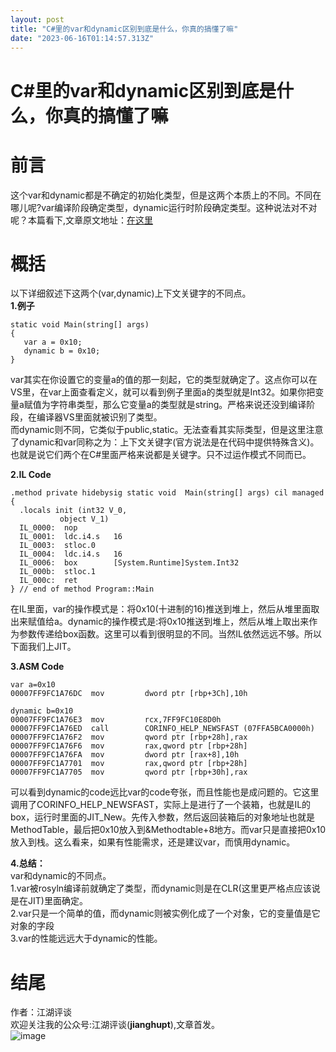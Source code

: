 ```yaml
---
layout: post
title: "C#里的var和dynamic区别到底是什么，你真的搞懂了嘛"
date: "2023-06-16T01:14:57.313Z"
---
```

C#里的var和dynamic区别到底是什么，你真的搞懂了嘛
==============================

前言
==

这个var和dynamic都是不确定的初始化类型，但是这两个本质上的不同。不同在哪儿呢?var编译阶段确定类型，dynamic运行时阶段确定类型。这种说法对不对呢？本篇看下,文章原文地址：[在这里](https://mp.weixin.qq.com/s?__biz=Mzg5NDYwNjU4MA==&mid=2247484863&idx=1&sn=0673b7b0bda68deb8e0ab75420e00ca4&chksm=c01c4824f76bc132ce9246f01f496525337a0803657f3c1409ea82022d5fa704ad3b6ed64202&token=1896492382&lang=zh_CN#rd "在这里")

概括
==

以下详细叙述下这两个(var,dynamic)上下文关键字的不同点。  
**1.例子**

    static void Main(string[] args)
    {
       var a = 0x10;
       dynamic b = 0x10;
    }
    

var其实在你设置它的变量a的值的那一刻起，它的类型就确定了。这点你可以在VS里，在var上面查看定义，就可以看到例子里面a的类型就是Int32。如果你把变量a赋值为字符串类型，那么它变量a的类型就是string。严格来说还没到编译阶段，在编译器VS里面就被识别了类型。  
而dynamic则不同，它类似于public,static。无法查看其实际类型，但是这里注意了dynamic和var同称之为：上下文关键字(官方说法是在代码中提供特殊含义)。也就是说它们两个在C#里面严格来说都是关键字。只不过运作模式不同而已。

**2.IL Code**

    .method private hidebysig static void  Main(string[] args) cil managed
    {
      .locals init (int32 V_0,
               object V_1)
      IL_0000:  nop
      IL_0001:  ldc.i4.s   16
      IL_0003:  stloc.0
      IL_0004:  ldc.i4.s   16
      IL_0006:  box        [System.Runtime]System.Int32
      IL_000b:  stloc.1
      IL_000c:  ret
    } // end of method Program::Main
    

在IL里面，var的操作模式是：将0x10(十进制的16)推送到堆上，然后从堆里面取出来赋值给a。dynamic的操作模式是:将0x10推送到堆上，然后从堆上取出来作为参数传递给box函数。这里可以看到很明显的不同。当然IL依然远远不够。所以下面我们上JIT。

**3.ASM Code**

    var a=0x10
    00007FF9FC1A76DC  mov         dword ptr [rbp+3Ch],10h  
    
    dynamic b=0x10
    00007FF9FC1A76E3  mov         rcx,7FF9FC10E8D0h  
    00007FF9FC1A76ED  call        CORINFO_HELP_NEWSFAST (07FFA5BCA0000h)  
    00007FF9FC1A76F2  mov         qword ptr [rbp+28h],rax  
    00007FF9FC1A76F6  mov         rax,qword ptr [rbp+28h]  
    00007FF9FC1A76FA  mov         dword ptr [rax+8],10h  
    00007FF9FC1A7701  mov         rax,qword ptr [rbp+28h]  
    00007FF9FC1A7705  mov         qword ptr [rbp+30h],rax  
    

可以看到dynamic的code远比var的code夸张，而且性能也是成问题的。它这里调用了CORINFO\_HELP\_NEWSFAST，实际上是进行了一个装箱，也就是IL的box，运行时里面的JIT\_New。先传入参数，然后返回装箱后的对象地址也就是MethodTable，最后把0x10放入到&Methodtable+8地方。而var只是直接把0x10放入到栈。这么看来，如果有性能需求，还是建议var，而慎用dynamic。

**4.总结：**  
var和dynamic的不同点。  
1.var被rosyln编译前就确定了类型，而dynamic则是在CLR(这里更严格点应该说是在JIT)里面确定。  
2.var只是一个简单的值，而dynamic则被实例化成了一个对象，它的变量值是它对象的字段  
3.var的性能远远大于dynamic的性能。

  

结尾
==

作者：江湖评谈  
欢迎关注我的公众号:江湖评谈(**jianghupt**),文章首发。  
![image](https://img2023.cnblogs.com/blog/490844/202306/490844-20230616083808390-1913401581.png)